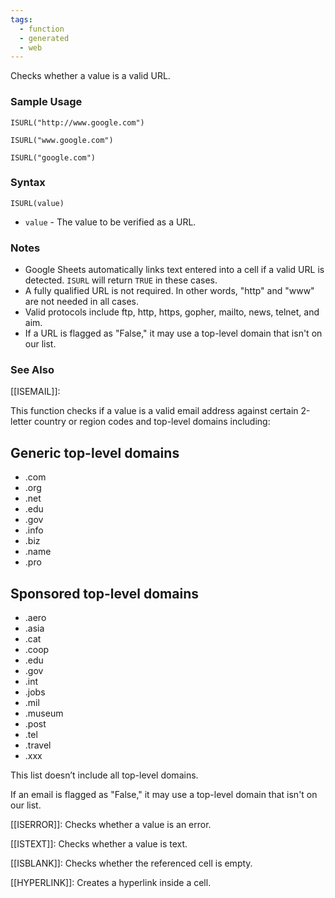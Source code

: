 ```yaml
---
tags:
  - function
  - generated
  - web
---
```


Checks whether a value is a valid URL.

### Sample Usage

`ISURL("http://www.google.com")`

`ISURL("www.google.com")`

`ISURL("google.com")`

### Syntax

`ISURL(value)`

* `value` - The value to be verified as a URL.

### Notes

* Google Sheets automatically links text entered into a cell if a valid URL is detected. `ISURL` will return `TRUE` in these cases.
* A fully qualified URL is not required. In other words, "http" and "www" are not needed in all cases.
* Valid protocols include ftp, http, https, gopher, mailto, news, telnet, and aim.
* If a URL is flagged as "False," it may use a top-level domain that isn't on our list.

### See Also

[[ISEMAIL]]:

This function checks if a value is a valid email address against certain 2-letter country or region codes and top-level domains including:

Generic top-level domains
-------------------------

* .com
* .org
* .net
* .edu
* .gov
* .info
* .biz
* .name
* .pro

Sponsored top-level domains
---------------------------

* .aero
* .asia
* .cat
* .coop
* .edu
* .gov
* .int
* .jobs
* .mil
* .museum
* .post
* .tel
* .travel
* .xxx

This list doesn’t include all top-level domains.

If an email is flagged as "False," it may use a top-level domain that isn't on our list.

[[ISERROR]]: Checks whether a value is an error.

[[ISTEXT]]: Checks whether a value is text.

[[ISBLANK]]: Checks whether the referenced cell is empty.

[[HYPERLINK]]: Creates a hyperlink inside a cell.